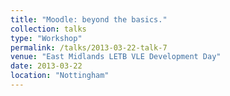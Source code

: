 ```yaml
---
title: "Moodle: beyond the basics."
collection: talks
type: "Workshop"
permalink: /talks/2013-03-22-talk-7
venue: "East Midlands LETB VLE Development Day"
date: 2013-03-22
location: "Nottingham"
---
```

